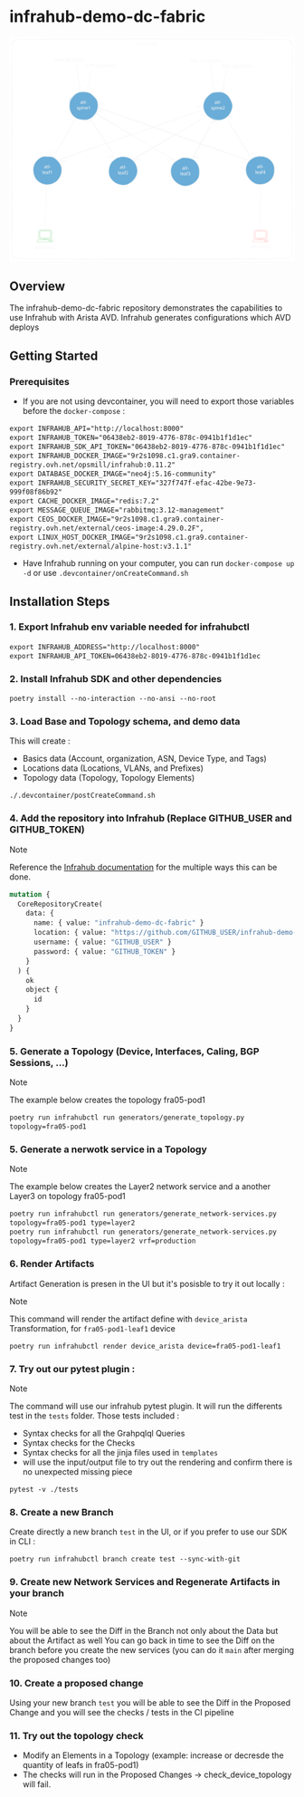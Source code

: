 # infrahub-demo-dc-fabric

![infrahub-demo-dc-fabric drawing](./infrahub-demo-dc-fabric.excalidraw.svg)

## Overview

The infrahub-demo-dc-fabric repository demonstrates the capabilities to use Infrahub with Arista AVD. Infrahub generates configurations which AVD deploys

## Getting Started

### Prerequisites

- If you are not using devcontainer, you will need to export those variables before the `docker-compose` :

```shell
export INFRAHUB_API="http://localhost:8000"
export INFRAHUB_TOKEN="06438eb2-8019-4776-878c-0941b1f1d1ec"
export INFRAHUB_SDK_API_TOKEN="06438eb2-8019-4776-878c-0941b1f1d1ec"
export INFRAHUB_DOCKER_IMAGE="9r2s1098.c1.gra9.container-registry.ovh.net/opsmill/infrahub:0.11.2"
export DATABASE_DOCKER_IMAGE="neo4j:5.16-community"
export INFRAHUB_SECURITY_SECRET_KEY="327f747f-efac-42be-9e73-999f08f86b92"
export CACHE_DOCKER_IMAGE="redis:7.2"
export MESSAGE_QUEUE_IMAGE="rabbitmq:3.12-management"
export CEOS_DOCKER_IMAGE="9r2s1098.c1.gra9.container-registry.ovh.net/external/ceos-image:4.29.0.2F",
export LINUX_HOST_DOCKER_IMAGE="9r2s1098.c1.gra9.container-registry.ovh.net/external/alpine-host:v3.1.1"
```

- Have Infrahub running on your computer, you can run `docker-compose up -d` or use `.devcontainer/onCreateCommand.sh`

## Installation Steps

### 1. Export Infrahub env variable needed for infrahubctl

```shell
export INFRAHUB_ADDRESS="http://localhost:8000"
export INFRAHUB_API_TOKEN=06438eb2-8019-4776-878c-0941b1f1d1ec
```

### 2. Install Infrahub SDK and other dependencies

```shell
poetry install --no-interaction --no-ansi --no-root
```

### 3. Load Base and Topology schema, and demo data

This will create :

- Basics data (Account, organization, ASN, Device Type, and Tags)
- Locations data (Locations, VLANs, and Prefixes)
- Topology data (Topology, Topology Elements)

```shell
./.devcontainer/postCreateCommand.sh
```

### 4. Add the repository into Infrahub (Replace GITHUB_USER and GITHUB_TOKEN)

> [!NOTE]
> Reference the [Infrahub documentation](https://docs.infrahub.app/guides/repository) for the multiple ways this can be done.

```graphql
mutation {
  CoreRepositoryCreate(
    data: {
      name: { value: "infrahub-demo-dc-fabric" }
      location: { value: "https://github.com/GITHUB_USER/infrahub-demo-dc-fabric.git" }
      username: { value: "GITHUB_USER" }
      password: { value: "GITHUB_TOKEN" }
    }
  ) {
    ok
    object {
      id
    }
  }
}
```

### 5. Generate a Topology (Device, Interfaces, Caling, BGP Sessions, ...)

> [!NOTE]
> The example below creates the topology fra05-pod1

```shell
poetry run infrahubctl run generators/generate_topology.py topology=fra05-pod1
```

### 5. Generate a nerwotk service in a Topology

> [!NOTE]
> The example below creates the Layer2 network service and a another Layer3 on topology fra05-pod1

```shell
poetry run infrahubctl run generators/generate_network-services.py topology=fra05-pod1 type=layer2
poetry run infrahubctl run generators/generate_network-services.py topology=fra05-pod1 type=layer2 vrf=production
```

### 6. Render Artifacts

Artifact Generation is presen in the UI but it's posisble to try it out locally :

> [!NOTE]
> This command will render the artifact define with `device_arista` Transformation, for `fra05-pod1-leaf1` device

```shell
poetry run infrahubctl render device_arista device=fra05-pod1-leaf1
```

### 7. Try out our pytest plugin :

> [!NOTE]
> The command will use our infrahub pytest plugin. It will run the differents test in the `tests` folder. Those tests included :
> - Syntax checks for all the Grahpqlql Queries
> - Syntax checks for the Checks
> - Syntax checks for all the jinja files used in `templates`
> - will use the input/output file to try out the rendering and confirm there is no unexpected missing piece

```shell
pytest -v ./tests
```

### 8. Create a new Branch

Create directly a new branch `test` in the UI, or if you prefer to use our SDK in CLI :

```shell
poetry run infrahubctl branch create test --sync-with-git
```

### 9. Create new Network Services and Regenerate Artifacts in your branch

> [!NOTE]
> You will be able to see the Diff in the Branch not only about the Data but about the Artifact as well
> You can go back in time to see the Diff on the branch before you create the new services (you can do it `main` after merging the proposed changes too)


### 10. Create a proposed change

Using your new branch `test` you will be able to see the Diff in the Proposed Change and you will see the checks / tests in the CI pipeline


### 11. Try out  the topology check

- Modify an Elements in a Topology (example: increase or decresde the quantity of leafs in fra05-pod1)
- The checks will run in the Proposed Changes -> check_device_topology will fail.
